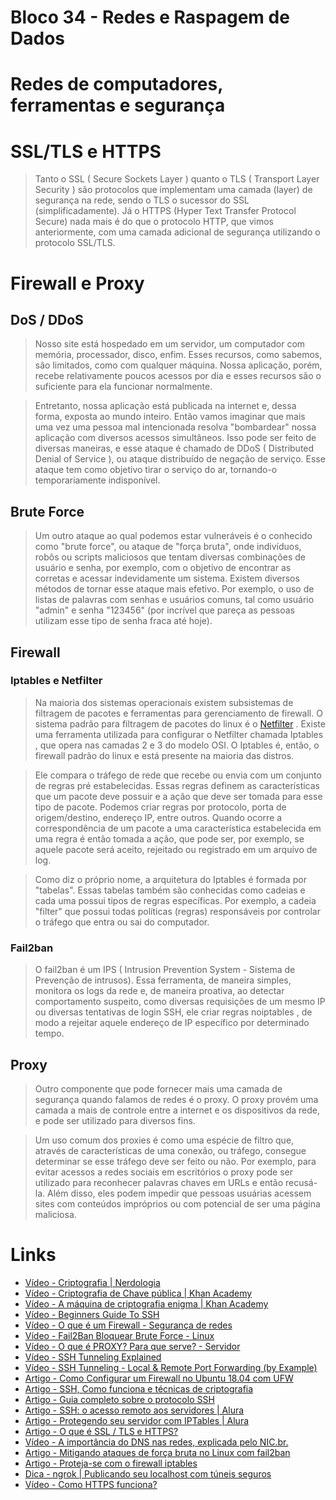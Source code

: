 # Bloco 34 - Redes e Raspagem de Dados

# Redes de computadores, ferramentas e segurança

# SSL/TLS e HTTPS

> Tanto o SSL ( Secure Sockets Layer ) quanto o TLS ( Transport Layer Security ) são protocolos que implementam uma camada (layer) de segurança na rede, sendo o TLS o sucessor do SSL (simplificadamente). Já o HTTPS (Hyper Text Transfer Protocol Secure) nada mais é do que o protocolo HTTP, que vimos anteriormente, com uma camada adicional de segurança utilizando o protocolo SSL/TLS.

# Firewall e Proxy

## DoS / DDoS

> Nosso site está hospedado em um servidor, um computador com memória, processador, disco, enfim. Esses recursos, como sabemos, são limitados, como com qualquer máquina. Nossa aplicação, porém, recebe relativamente poucos acessos por dia e esses recursos são o suficiente para ela funcionar normalmente.

> Entretanto, nossa aplicação está publicada na internet e, dessa forma, exposta ao mundo inteiro. Então vamos imaginar que mais uma vez uma pessoa mal intencionada resolva "bombardear" nossa aplicação com diversos acessos simultâneos. Isso pode ser feito de diversas maneiras, e esse ataque é chamado de DDoS ( Distributed Denial of Service ), ou ataque distribuído de negação de serviço. Esse ataque tem como objetivo tirar o serviço do ar, tornando-o temporariamente indisponível.

## Brute Force

> Um outro ataque ao qual podemos estar vulneráveis é o conhecido como "brute force", ou ataque de "força bruta", onde indivíduos, robôs ou scripts maliciosos que tentam diversas combinações de usuário e senha, por exemplo, com o objetivo de encontrar as corretas e acessar indevidamente um sistema. Existem diversos métodos de tornar esse ataque mais efetivo. Por exemplo, o uso de listas de palavras com senhas e usuários comuns, tal como usuário "admin" e senha "123456" (por incrível que pareça as pessoas utilizam esse tipo de senha fraca até hoje).

## Firewall

### Iptables e Netfilter

> Na maioria dos sistemas operacionais existem subsistemas de filtragem de pacotes e ferramentas para gerenciamento de firewall. O sistema padrão para filtragem de pacotes do linux é o [Netfilter](http://netfilter.org/) . Existe uma ferramenta utilizada para configurar o Netfilter chamada Iptables , que opera nas camadas 2 e 3 do modelo OSI. O Iptables é, então, o firewall padrão do linux e está presente na maioria das distros.

> Ele compara o tráfego de rede que recebe ou envia com um conjunto de regras pré estabelecidas. Essas regras definem as características que um pacote deve possuir e a ação que deve ser tomada para esse tipo de pacote. Podemos criar regras por protocolo, porta de origem/destino, endereço IP, entre outros. Quando ocorre a correspondência de um pacote a uma característica estabelecida em uma regra é então tomada a ação, que pode ser, por exemplo, se aquele pacote será aceito, rejeitado ou registrado em um arquivo de log.

> Como diz o próprio nome, a arquitetura do Iptables é formada por "tabelas". Essas tabelas também são conhecidas como cadeias e cada uma possui tipos de regras específicas. Por exemplo, a cadeia "filter" que possui todas políticas (regras) responsáveis por controlar o tráfego que entra ou sai do computador.

### Fail2ban

> O fail2ban é um IPS ( Intrusion Prevention System - Sistema de Prevenção de intrusos). Essa ferramenta, de maneira simples, monitora os logs da rede e, de maneira proativa, ao detectar comportamento suspeito, como diversas requisições de um mesmo IP ou diversas tentativas de login SSH, ele criar regras noiptables , de modo a rejeitar aquele endereço de IP específico por determinado tempo.

## Proxy

> Outro componente que pode fornecer mais uma camada de segurança quando falamos de redes é o proxy. O proxy provém uma camada a mais de controle entre a internet e os dispositivos da rede, e pode ser utilizado para diversos fins.

> Um uso comum dos proxies é como uma espécie de filtro que, através de características de uma conexão, ou tráfego, consegue determinar se esse tráfego deve ser feito ou não. Por exemplo, para evitar acessos a redes sociais em escritórios o proxy pode ser utilizado para reconhecer palavras chaves em URLs e então recusá-la. Além disso, eles podem impedir que pessoas usuárias acessem sites com conteúdos impróprios ou com potencial de ser uma página maliciosa.

# Links

- [Vídeo - Criptografia | Nerdologia](https://www.youtube.com/watch?v=_Eeg1LxVWa8)
- [Vídeo - Criptografia de Chave pública | Khan Academy](https://www.youtube.com/watch?v=63H4Idhn1Kc)
- [Vídeo - A máquina de criptografia enigma | Khan Academy](https://www.youtube.com/watch?v=7Pk4ILrd_oI)
- [Vídeo - Beginners Guide To SSH](https://www.youtube.com/watch?v=qWKK_PNHnnA)
- [Vídeo - O que é um Firewall - Segurança de redes](https://www.youtube.com/watch?v=Qg7mhOXH7QY)
- [Vídeo - Fail2Ban Bloquear Brute Force - Linux](https://www.youtube.com/watch?v=IPyEGc2hXog)
- [Vídeo - O que é PROXY? Para que serve? - Servidor](https://www.youtube.com/watch?v=_Uyify7zOsA)
- [Vídeo - SSH Tunneling Explained](https://www.youtube.com/watch?v=AtuAdk4MwWw)
- [Vídeo - SSH Tunneling - Local & Remote Port Forwarding (by Example)](https://www.youtube.com/watch?v=N8f5zv9UUMI)
- [Artigo - Como Configurar um Firewall no Ubuntu 18.04 com UFW](https://www.hostinger.com.br/tutoriais/firewall-ubuntu-ufw)
- [Artigo - SSH, Como funciona e técnicas de criptografia](https://www.hostinger.com.br/tutoriais/como-funciona-o-ssh)
- [Artigo - Guia completo sobre o protocolo SSH](https://www.valuehost.com.br/blog/protocolo-ssh/)
- [Artigo - SSH: o acesso remoto aos servidores | Alura](https://www.alura.com.br/artigos/como-acessar-servidores-remotamente-com-ssh)
- [Artigo - Protegendo seu servidor com IPTables | Alura](https://www.alura.com.br/artigos/protegendo-seu-servidor-com-iptables)
- [Artigo - O que é SSL / TLS e HTTPS?](https://www.hostinger.com.br/tutoriais/o-que-e-ssl-tls-https)
- [Vídeo - A importância do DNS nas redes, explicada pelo NIC.br.](https://www.youtube.com/watch?v=epWv0-eqRMw)
- [Artigo - Mitigando ataques de força bruta no Linux com fail2ban](https://kamarada.github.io/pt/2019/12/14/mitigando-ataques-de-forca-bruta-no-linux-com-fail2ban/)
- [Artigo - Proteja-se com o firewall iptables](https://kamarada.github.io/pt/2019/11/18/proteja-se-com-o-firewall-iptables/)
- [Dica - ngrok | Publicando seu localhost com túneis seguros](https://ngrok.com/)
- [Vídeo - Como HTTPS funciona?](https://www.youtube.com/watch?v=T4Df5_cojAs)
